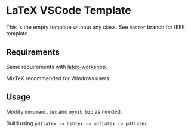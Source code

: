 # LaTeX VSCode Template

This is the empty template without any class. See `master` branch for IEEE template.

## Requirements

Same requirements with [latex-workshop](https://marketplace.visualstudio.com/items?itemName=James-Yu.latex-workshop).

MikTeX recommended for Windows users.

## Usage

Modify `document.tex` and `mybib.bib` as needed.

Build using `pdflatex -> bibtex -> pdflatex -> pdflatex`
